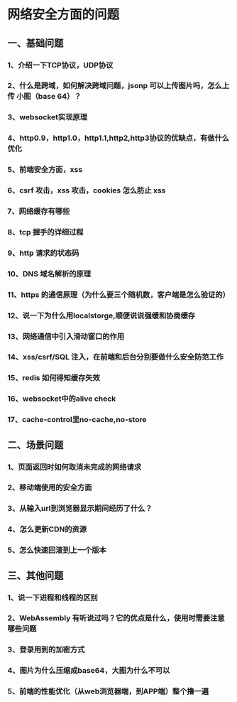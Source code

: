 # 网络安全方面的问题
## 一、基础问题
### 1、介绍一下TCP协议，UDP协议
### 2、什么是跨域，如何解决跨域问题，jsonp 可以上传图片吗，怎么上传 小图（base 64）？
### 3、websocket实现原理
### 4、http0.9，http1.0，http1.1,http2,http3协议的优缺点，有做什么优化
### 5、前端安全方面，xss
### 6、csrf 攻击，xss 攻击，cookies 怎么防止 xss
### 7、网络缓存有哪些
### 8、tcp 握手的详细过程
### 9、http 请求的状态码
### 10、DNS 域名解析的原理
### 11、https 的通信原理（为什么要三个随机数，客户端是怎么验证的）
### 12、说一下为什么用localstorge,顺便说说强缓和协商缓存
### 13、网络通信中引入滑动窗口的作用
### 14、xss/csrf/SQL 注入，在前端和后台分别要做什么安全防范工作
### 15、redis 如何得知缓存失效
### 16、websocket中的alive check
### 17、cache-control里no-cache,no-store

## 二、场景问题
### 1、页面返回时如何取消未完成的网络请求
### 2、移动端使用的安全方面
### 3、从输入url到浏览器显示期间经历了什么？
### 4、怎么更新CDN的资源
### 5、怎么快速回滚到上一个版本

## 三、其他问题
### 1、说一下进程和线程的区别
### 2、WebAssembly 有听说过吗？它的优点是什么，使用时需要注意哪些问题
### 3、登录用到的加密方式
### 4、图片为什么压缩成base64，大图为什么不可以
### 5、前端的性能优化（从web浏览器端，到APP端）整个撸一遍



